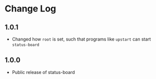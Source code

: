 # Change Log

## 1.0.1
- Changed how `root` is set, such that programs like `upstart` can start `status-board`

## 1.0.0
- Public release of status-board

